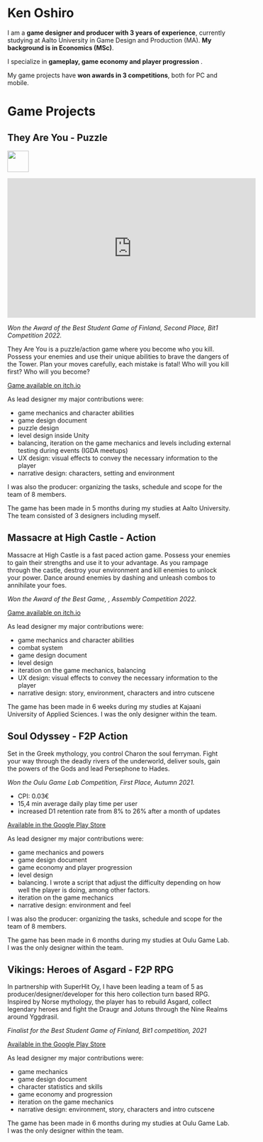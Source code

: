 # Ken Oshiro

I am a **game designer and producer with 3 years of experience**, currently studying at Aalto University in Game Design and Production (MA). **My background is in Economics (MSc)**.

I specialize in **gameplay, game economy and player progression** .

My game projects have **won awards in 3 competitions**, both for PC and mobile.

# Game Projects
## They Are You - Puzzle

<a href="url"><img src="(https://img.itch.zone/aW1nLzg5NDE2ODcucG5n/original/43cbZe.png" align="center" height="48"></a>
<p align="center">
<iframe width="560" height="315" src="https://www.youtube.com/embed/0RCS__MLQj4" title="YouTube video player" frameborder="0" allow="accelerometer; autoplay; clipboard-write; encrypted-media; gyroscope; picture-in-picture" allowfullscreen></iframe>
  
<i>Won the Award of the Best Student Game of Finland, Second Place, Bit1 Competition 2022.</i>

  </p>
  
They Are You is a puzzle/action game where you become who you kill. Possess your enemies and use their unique abilities to brave the dangers of the Tower. 
Plan your moves carefully, each mistake is fatal! Who will you kill first? Who will you become?
  

[Game available on itch.io](https://aalto-gamedesign.itch.io/they-are-you)

As lead designer my major contributions were:
- game mechanics and character abilities
- game design document
- puzzle design
- level design inside Unity
- balancing, iteration on the game mechanics and levels including external testing during events (IGDA meetups)
- UX design: visual effects to convey the necessary information to the player
- narrative design: characters, setting and environment

I was also the producer: organizing the tasks, schedule and scope for the team of 8 members.

The game has been made in 5 months during my studies at Aalto University. The team consisted of 3 designers including myself.

## Massacre at High Castle - Action

Massacre at High Castle is a fast paced action game. Possess your enemies to gain their strengths and use it to your advantage. As you rampage through the castle, destroy your environment and kill enemies to unlock your power. Dance around enemies by dashing and unleash combos to annihilate your foes.

<i>Won the Award of the Best Game, , Assembly Competition 2022.</i>

[Game available on itch.io]()

As lead designer my major contributions were:
- game mechanics and character abilities
- combat system
- game design document
- level design
- iteration on the game mechanics, balancing
- UX design: visual effects to convey the necessary information to the player
- narrative design: story, environment, characters and intro cutscene

The game has been made in 6 weeks during my studies at Kajaani University of Applied Sciences. I was the only designer within the team.

## Soul Odyssey - F2P Action

Set in the Greek mythology, you control Charon the soul ferryman. Fight your way through the deadly rivers of the underworld, deliver souls, gain the powers of the Gods and lead Persephone to Hades.

<i>Won the Oulu Game Lab Competition, First Place, Autumn 2021.</i>

- CPI: 0.03€
- 15,4 min average daily play time per user
- increased D1 retention rate from 8% to 26% after a month of updates

[Available in the Google Play Store](https://play.google.com/store/apps/details?id=com.uneton.soulodyssey)

As lead designer my major contributions were:
- game mechanics and powers
- game design document
- game economy and player progression
- level design
- balancing. I wrote a script that adjust the difficulty depending on how well the player is doing, among other factors.
- iteration on the game mechanics
- narrative design: environment and feel

I was also the producer: organizing the tasks, schedule and scope for the team of 8 members.

The game has been made in 6 months during my studies at Oulu Game Lab. I was the only designer within the team.

## Vikings: Heroes of Asgard - F2P RPG

In partnership with SuperHit Oy, I have been leading a team of 5 as producer/designer/developer for this hero collection turn based RPG. Inspired by Norse mythology, the player has to rebuild Asgard, collect legendary heroes and fight the Draugr and Jotuns through the Nine Realms around Yggdrasil.

<i>Finalist for the Best Student Game of Finland, Bit1 competition, 2021</i>

[Available in the Google Play Store](https://play.google.com/store/apps/details?id=com.uneton.soulodyssey)

As lead designer my major contributions were:
- game mechanics
- game design document
- character statistics and skills
- game economy and progression
- iteration on the game mechanics
- narrative design: environment, story, characters and intro cutscene

The game has been made in 6 months during my studies at Oulu Game Lab. I was the only designer within the team.
